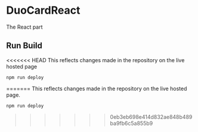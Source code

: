 # DuoCardReact
The React part

## Run Build
<<<<<<< HEAD
This reflects changes made in the repository on the live hosted page

    npm run deploy
=======
This reflects changes made in the repository on the live hosted page.
    
    npm run deploy
>>>>>>> 0eb3eb698e414d832ae848b489ba9fb6c5a855b9
